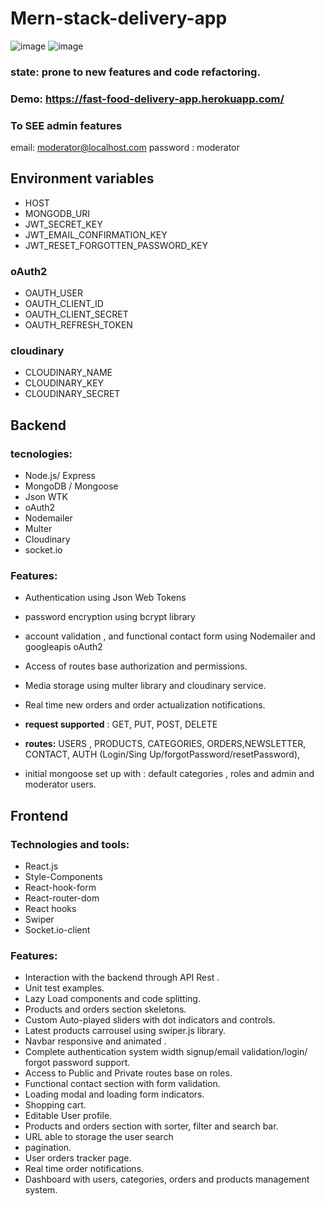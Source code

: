 # Mern-stack-delivery-app

![image](https://drive.google.com/uc?export=view&id=1suIMST1GKIYOxW_FYcWQKE7r2XvJx1qr)
![image](https://drive.google.com/uc?export=view&id=16KEyxTuiZ4JsuUrOT2UDAYqG9J-PNdQD)

### state: prone to new features and code refactoring.

### Demo: https://fast-food-delivery-app.herokuapp.com/

### To SEE admin features

email: moderator@localhost.com
password : moderator

## Environment variables

- HOST
- MONGODB_URI
- JWT_SECRET_KEY
- JWT_EMAIL_CONFIRMATION_KEY
- JWT_RESET_FORGOTTEN_PASSWORD_KEY

### oAuth2

- OAUTH_USER
- OAUTH_CLIENT_ID
- OAUTH_CLIENT_SECRET
- OAUTH_REFRESH_TOKEN

### cloudinary

- CLOUDINARY_NAME
- CLOUDINARY_KEY
- CLOUDINARY_SECRET

## Backend

### tecnologies:

- Node.js/ Express
- MongoDB / Mongoose
- Json WTK
- oAuth2
- Nodemailer
- Multer
- Cloudinary
- socket.io

### Features:

- Authentication using Json Web Tokens

- password encryption using bcrypt library

- account validation , and functional contact form using Nodemailer and googleapis oAuth2

- Access of routes base authorization and permissions.

- Media storage using multer library and cloudinary service.

- Real time new orders and order actualization notifications.

- **request supported** : GET, PUT, POST, DELETE

- **routes:** USERS , PRODUCTS, CATEGORIES, ORDERS,NEWSLETTER, CONTACT, AUTH (Login/Sing Up/forgotPassword/resetPassword),

- initial mongoose set up with : default categories , roles and admin and moderator users.

## Frontend

### Technologies and tools:

- React.js
- Style-Components
- React-hook-form
- React-router-dom
- React hooks
- Swiper
- Socket.io-client

### Features:

- Interaction with the backend through API Rest .
- Unit test examples.
- Lazy Load components and code splitting.
- Products and orders section skeletons.
- Custom Auto-played sliders with dot indicators and controls.
- Latest products carrousel using swiper.js library.
- Navbar responsive and animated .
- Complete authentication system width signup/email validation/login/ forgot password support.
- Access to Public and Private routes base on roles.
- Functional contact section with form validation.
- Loading modal and loading form indicators.
- Shopping cart.
- Editable User profile.
- Products and orders section with sorter, filter and search bar.
- URL able to storage the user search
- pagination.
- User orders tracker page.
- Real time order notifications.
- Dashboard with users, categories, orders and products management system.
